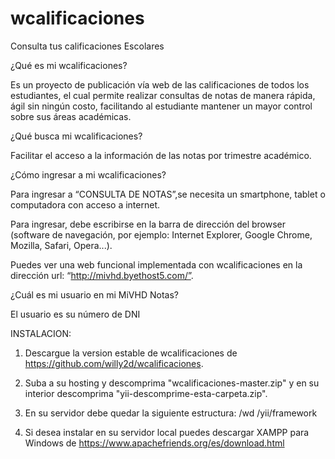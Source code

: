 # wcalificaciones

Consulta tus calificaciones Escolares 

¿Qué es mi wcalificaciones?

Es un proyecto de publicación vía web de las calificaciones de todos los estudiantes, el cual permite realizar consultas de notas de manera rápida, ágil sin ningún costo, facilitando al estudiante mantener un mayor control sobre sus áreas académicas.

¿Qué busca mi wcalificaciones?

Facilitar el acceso a la información de las notas por trimestre académico.

¿Cómo ingresar a mi wcalificaciones?

Para ingresar a “CONSULTA DE NOTAS”,se necesita un smartphone, tablet o computadora con acceso a internet. 

Para ingresar, debe escribirse en la barra de dirección del browser (software de navegación, por ejemplo: Internet Explorer, Google Chrome, Mozilla, Safari, Opera...).

Puedes ver una web funcional implementada con wcalificaciones en la  dirección url: “http://mivhd.byethost5.com/”.

¿Cuál es mi usuario en mi MiVHD Notas?

El usuario es su número de DNI

INSTALACION:

1. Descargue la version estable de wcalificaciones de https://github.com/willy2d/wcalificaciones.

2. Suba a su hosting y descomprima "wcalificaciones-master.zip" y en su interior descomprima "yii-descomprime-esta-carpeta.zip".

3. En su servidor debe quedar la siguiente estructura:
/wd
/yii/framework

4. Si desea instalar en su servidor local puedes descargar XAMPP para Windows de https://www.apachefriends.org/es/download.html
